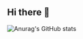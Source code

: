 ## Hi there 👋

![Anurag's GitHub stats](https://github-readme-stats.vercel.app/api?username=anuraghazra&theme=dark&show_icons=true)
